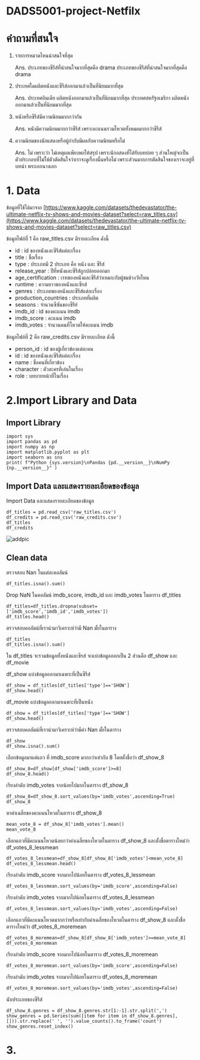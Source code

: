 # DADS5001-project-Netfilx

# คำถามที่สนใจ
1.  รายการหมวดไหนน่าสนใจที่สุด

	Ans.
ประเภทของซีรีส์ที่น่าสนใจมากที่สุดคือ drama
ประเภทของซีรีส์ที่น่าสนใจมากที่สุดคือ drama

2. ประเทศใดผลิตหนังและซีรีส์ออกมาแล้วเป็นที่นิยมมากที่สุด

	Ans.
ประเทศอินเดีย ผลิตหนังออกมาแล้วเป็นที่นิยมมากที่สุด
ประเทศสหรัฐอเมริกา ผลิตหนังออกมาแล้วเป็นที่นิยมมากที่สุด

3. หนังหรือซีรีส์มีความนิยมมากกว่ากัน

	Ans.
หนังมีความนิยมมากกว่าซีรีส์ เพราะคะแนนรวมโหวตทั้งหมดมากกว่าซีรีส์

4. ความนิยมของนักแสดงหรือผู้กำกับมีผลกับความนิยมหรือไม่

	Ans.
ไม่ เพราะว่า ไม่เหตุผลเพียงพอให้สรุป เพราะนักอสดงที่ได้รับบทบ่อย ๆ ส่วนใหญ่จะเป็นตัวประกอบที่ไม่ใช่ตัวตัดสินใจว่าเราจะดูเรื่องนั้นหรือไม่ เพราะส่วนมากการตัดสินใจของเราจะอยู่ที่บทนำ พระเอกนางเอก

# 1. Data
ข้อมูลที่ใช้ได้มาจาก [https://www.kaggle.com/datasets/thedevastator/the-ultimate-netflix-tv-shows-and-movies-dataset?select=raw_titles.csv](https://www.kaggle.com/datasets/thedevastator/the-ultimate-netflix-tv-shows-and-movies-dataset?select=raw_titles.csv)


ข้อมูลไฟล์ที่ 1 คือ raw_titles.csv มีรายละเอียด ดังนี้
 - id : id ของหนังและซีรีส์แต่ละเรื่อง
 - title : ชื่อเรื่อง
 - type : ประเภทมี 2 ประเภท คือ หนัง และ ซีรีส์
 - release_year : ปีที่หนังและซีรีส์ถูกปล่อยออกมา
 - age_certification : เรทของหนังและซีรีส์ว่าเหมาะกับผู้ชมช่วงวัยไหน
 - runtime : ความยาวของหนังและซีรส์
 - genres : ประเภทของหนังและซีรีส์แต่ละเรื่อง
 - production_countries : ประเภทที่ผลิต
 - seasons : จำนวนซีซันของซีรีย์
 - imdb_id : id ของคะแนน imdb
 - imdb_score : คะแนน imdb 
 - imdb_votes : จำนวนคนที่โหวตให้คะแนน imdb

ข้อมูลไฟล์ที่ 2 คือ raw_credits.csv มีรายละเอียด ดังนี้
- person_id : id ของผู้เกี่ยวข้องแต่ละคน
- id : id ของหนังและซีรีส์แต่ละเรื่อง
- name : ชื่อคนที่เกี่ยวข้อง
- character : ตัวละครที่เล่นในเรื่อง
- role : บทบาทหน้าที่ในเรื่อง

# 2.Import Library and Data
## Import Library

	import sys
	import pandas as pd
	import numpy as np
	import matplotlib.pyplot as plt
	import seaborn as sns
	print( f"Python {sys.version}\nPandas {pd.__version__}\nNumPy {np.__version__}" )
	
## Import Data และแสดงรายละเอียดของข้อมูล

Import Data และแสดงรายละเอียดของข้อมูล

	df_titles = pd.read_csv('raw_titles.csv')
	df_credits = pd.read_csv('raw_credits.csv')
	df_titles
	df_credits

![addpic](<img width="717" alt="Screen Shot 2566-03-15 at 16 44 41" src="https://user-images.githubusercontent.com/125808327/225281238-3d472dbd-249f-40de-96cd-1329f1ecfb07.png">
)

## Clean data
ตรวจสอบ Nan ในแต่ละคอลัมน์
	
	df_titles.isna().sum()

Drop NaN ในคอลัมน์ imdb_score, imdb_id และ imdb_votes ในตาราง df_titles

	df_titles=df_titles.dropna(subset=['imdb_score','imdb_id','imdb_votes'])
	df_titles.head()

ตรวจสอบคอลัมน์ที่เรานำมาวิเคราะห์ว่ามี Nan มั้ยในตาราง 	

	df_titles
	df_titles.isna().sum()


ใน df_titles จะรวมข้อมูลทั้งหนังและซีรส์ จะแบ่งข้อมูลออกเป็น 2 ส่วนคือ df_show และ df_movie

df_show
แบ่งข้อมูลออกมาเฉพาะที่เป็นซีรีส์
	
	df_show = df_titles[df_titles['type']=='SHOW']
	df_show.head()
	
df_movie
แบ่งข้อมูลออกมาเฉพาะที่เป็นหนัง
	
	df_show = df_titles[df_titles['type']=='SHOW']
	df_show.head()
ตรวจสอบคอลัมน์ที่เรานำมาวิเคราะห์ว่ามีค่า Nan มั้ยในตาราง 

	df_show
	df_show.isna().sum()

เลือกข้อมูลมาแค่แถว ที่ imdb_score มากกว่าเท่ากับ 8 โดยตั้งชื่อว่า df_show_8
	
	df_show_8=df_show[df_show['imdb_score']>=8]
	df_show_8.head()

เรียงลำดับ imdb_votes จากน้อยไปมากในตาราง df_show_8

	df_show_8=df_show_8.sort_values(by='imdb_votes',ascending=True)
	df_show_8

หาค่าเฉลี่ยของคะแนนโหวตในตาราง df_show_8

	mean_vote_8 = df_show_8['imdb_votes'].mean()
	mean_vote_8
เลือกแถวที่มีคะแนนโหวตน้อยกว่าค่าเฉลี่ยของโหวตในตาราง df_show_8 และตั้งชื่อตารางใหม่ว่า df_votes_8_lessmean

	df_votes_8_lessmean=df_show_8[df_show_8['imdb_votes']<mean_vote_8]
	df_votes_8_lessmean.head()
เรียงลำดับ imdb_score จากมากไปน้อยในตาราง df_votes_8_lessmean
	
	df_votes_8_lessmean.sort_values(by='imdb_score',ascending=False)

เรียงลำดับ imdb_votes จากมากไปน้อยในตาราง df_votes_8_lessmean

	df_votes_8_lessmean.sort_values(by='imdb_votes',ascending=False)
เลือกแถวที่มีคะแนนโหวตมากกว่าหรือเท่ากับค่าเฉลี่ยของโหวตในตาราง df_show_8 และตั้งชื่อตารางใหม่ว่า 
df_votes_8_moremean

	df_votes_8_moremean=df_show_8[df_show_8['imdb_votes']>=mean_vote_8]
	df_votes_8_moremean

เรียงลำดับ imdb_score จากมากไปน้อยในตาราง 	df_votes_8_moremean

	df_votes_8_moremean.sort_values(by='imdb_score',ascending=False)
เรียงลำดับ imdb_votes จากมากไปน้อยในตาราง df_votes_8_moremean 

	df_votes_8_moremean.sort_values(by='imdb_votes',ascending=False)
	
นับประเภทของซีรีส์

	df_show_8.genres = df_show_8.genres.str[1:-1].str.split(',')
	show_genres = pd.Series(sum([item for item in df_show_8.genres], [])).str.replace(' ', '').value_counts().to_frame('count')
	show_genres.reset_index()
# 3.
